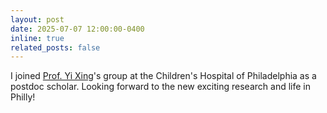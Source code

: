 ```yaml
---
layout: post
date: 2025-07-07 12:00:00-0400
inline: true
related_posts: false
---
```


I joined [Prof. Yi Xing](https://xinglab.org/people/yi-xing/)'s group at the Children's Hospital of Philadelphia as a postdoc scholar. Looking forward to the new exciting research and life in Philly! $$$$
